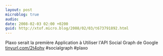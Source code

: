 ```yaml
---
layout: post
microblog: true
audio: 
date: 2008-02-03 02:00 +0200
guid: http://xtof.micro.blog/2008/02/03/t673791892.html
---
```

Plaxo serait la première Application à Utiliser l'API Social Graph de Google [tinyurl.com/2t4ohv](http://tinyurl.com/2t4ohv) #socialgraph #plaxo
